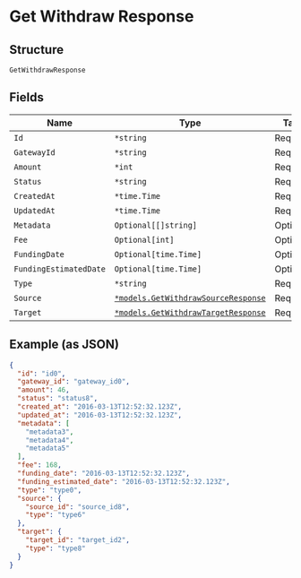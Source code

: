 
# Get Withdraw Response

## Structure

`GetWithdrawResponse`

## Fields

| Name | Type | Tags | Description |
|  --- | --- | --- | --- |
| `Id` | `*string` | Required | - |
| `GatewayId` | `*string` | Required | - |
| `Amount` | `*int` | Required | - |
| `Status` | `*string` | Required | - |
| `CreatedAt` | `*time.Time` | Required | - |
| `UpdatedAt` | `*time.Time` | Required | - |
| `Metadata` | `Optional[[]string]` | Optional | - |
| `Fee` | `Optional[int]` | Optional | - |
| `FundingDate` | `Optional[time.Time]` | Optional | - |
| `FundingEstimatedDate` | `Optional[time.Time]` | Optional | - |
| `Type` | `*string` | Required | - |
| `Source` | [`*models.GetWithdrawSourceResponse`](../../doc/models/get-withdraw-source-response.md) | Required | - |
| `Target` | [`*models.GetWithdrawTargetResponse`](../../doc/models/get-withdraw-target-response.md) | Required | - |

## Example (as JSON)

```json
{
  "id": "id0",
  "gateway_id": "gateway_id0",
  "amount": 46,
  "status": "status8",
  "created_at": "2016-03-13T12:52:32.123Z",
  "updated_at": "2016-03-13T12:52:32.123Z",
  "metadata": [
    "metadata3",
    "metadata4",
    "metadata5"
  ],
  "fee": 168,
  "funding_date": "2016-03-13T12:52:32.123Z",
  "funding_estimated_date": "2016-03-13T12:52:32.123Z",
  "type": "type0",
  "source": {
    "source_id": "source_id8",
    "type": "type6"
  },
  "target": {
    "target_id": "target_id2",
    "type": "type8"
  }
}
```

